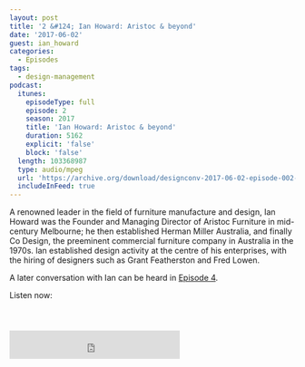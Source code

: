 ```yaml
---
layout: post
title: '2 &#124; Ian Howard: Aristoc & beyond'
date: '2017-06-02'
guest: ian_howard
categories:
  - Episodes
tags:
  - design-management
podcast:
  itunes:
    episodeType: full
    episode: 2
    season: 2017
    title: 'Ian Howard: Aristoc & beyond'
    duration: 5162
    explicit: 'false'
    block: 'false'
  length: 103368987
  type: audio/mpeg
  url: 'https://archive.org/download/designconv-2017-06-02-episode-002-ian-howard/2017-06-02-episode-002-ian-howard.mp3'
  includeInFeed: true
---
```


A renowned leader in the field of furniture manufacture and design, Ian Howard
was the Founder and Managing Director of Aristoc Furniture in mid-century
Melbourne; he then established Herman Miller Australia, and finally Co Design,
the preeminent commercial furniture company in Australia in the 1970s. Ian
established design activity at the centre of his enterprises, with the hiring of
designers such as Grant Featherston and Fred Lowen.

A later conversation with Ian can be heard in [Episode
4](/episodes/2017/episode-004-ian-howard/).

Listen now:
<div class="responsive-embed" style="padding-top: 8%;">
  <!--suppress HtmlUnknownAttribute, HtmlDeprecatedAttribute -->
  <iframe src="https://archive.org/embed/designconv-2017-06-02-episode-002-ian-howard" class="responsive-embed-item" height="50" frameborder="0" webkitallowfullscreen="true" mozallowfullscreen="true" allowfullscreen></iframe>
</div>
